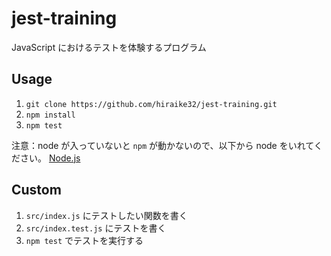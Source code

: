 # jest-training

JavaScript におけるテストを体験するプログラム

## Usage

1. `git clone https://github.com/hiraike32/jest-training.git`
2. `npm install`
3. `npm test`

注意：node が入っていないと `npm` が動かないので、以下から node をいれてください。
[Node.js](https://nodejs.org/ja/)

## Custom

1. `src/index.js` にテストしたい関数を書く
2. `src/index.test.js` にテストを書く
3. `npm test` でテストを実行する
